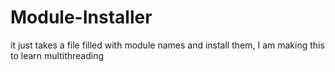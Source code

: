 # Module-Installer
it just takes a file filled with module names and install them, I am making this to learn multithreading
